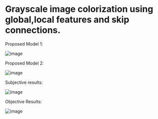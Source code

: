 # Grayscale image colorization using global,local features and skip connections.

Proposed Model 1:

![image](https://github.com/cxx5208/Grey-Scale-Image-Colorization/assets/76988460/2fcd0a7b-ea52-459e-b28e-1c4e733be065)

Proposed Model 2:

![image](https://github.com/cxx5208/Grey-Scale-Image-Colorization/assets/76988460/6f7c59ef-6bfe-40b7-a822-718a6b4b1b74)

Subjective results:

![image](https://github.com/cxx5208/Grey-Scale-Image-Colorization/assets/76988460/856aa13c-6135-4f26-9f26-90a74f74305d)

Objective Results:

![image](https://github.com/cxx5208/Grey-Scale-Image-Colorization/assets/76988460/386d35f3-d550-4c86-8276-c50a296267de)

